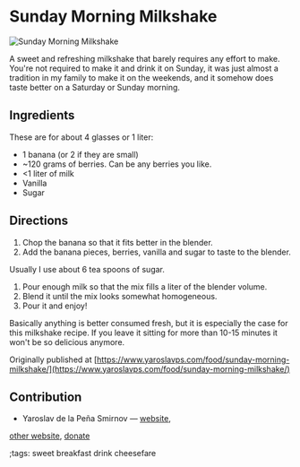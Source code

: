 # Sunday Morning Milkshake

![Sunday Morning Milkshake](pix/sunday-milkshake.webp)

A sweet and refreshing milkshake that barely requires any effort to make. You're
not required to make it and drink it on Sunday, it was just almost a tradition
in my family to make it on the weekends, and it somehow does taste better on a
Saturday or Sunday morning.

## Ingredients

These are for about 4 glasses or 1 liter:

* 1 banana (or 2 if they are small)
* ~120 grams of berries. Can be any berries you like.
* <1 liter of milk
* Vanilla
* Sugar

## Directions

1. Chop the banana so that it fits better in the blender.
2. Add the banana pieces, berries, vanilla and sugar to taste to the blender.

Usually I use about 6 tea spoons of sugar.

1. Pour enough milk so that the mix fills a liter of the blender volume.
2. Blend it until the mix looks somewhat homogeneous.
3. Pour it and enjoy!

Basically anything is better consumed fresh, but it is especially the case for
this milkshake recipe. If you leave it sitting for more than 10-15 minutes it
won't be so delicious anymore.

Originally published at [https://www.yaroslavps.com/food/sunday-morning-milkshake/](https://www.yaroslavps.com/food/sunday-morning-milkshake/)

## Contribution

- Yaroslav de la Peña Smirnov — [website](https://www.yaroslavps.com/),

[other website](https://saucesource.cc/),
[donate](https://www.yaroslavps.com/donate)

;tags: sweet breakfast drink cheesefare

